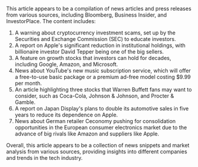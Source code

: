 This article appears to be a compilation of news articles and press releases from various sources, including Bloomberg, Business Insider, and InvestorPlace. The content includes:

1. A warning about cryptocurrency investment scams, set up by the Securities and Exchange Commission (SEC) to educate investors.
2. A report on Apple's significant reduction in institutional holdings, with billionaire investor David Tepper being one of the big sellers.
3. A feature on growth stocks that investors can hold for decades, including Google, Amazon, and Microsoft.
4. News about YouTube's new music subscription service, which will offer a free-to-use basic package or a premium ad-free model costing $9.99 per month.
5. An article highlighting three stocks that Warren Buffett fans may want to consider, such as Coca-Cola, Johnson & Johnson, and Procter & Gamble.
6. A report on Japan Display's plans to double its automotive sales in five years to reduce its dependence on Apple.
7. News about German retailer Ceconomy pushing for consolidation opportunities in the European consumer electronics market due to the advance of big rivals like Amazon and suppliers like Apple.

Overall, this article appears to be a collection of news snippets and market analysis from various sources, providing insights into different companies and trends in the tech industry.
